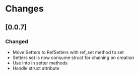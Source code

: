 # Changes

## [0.0.7]

### Changed

* Move Setters to RefSetters with ref_set method to set
* Setters set is now consume struct for chaining on creation
* Use Into in setter methods
* Handle struct attribute
